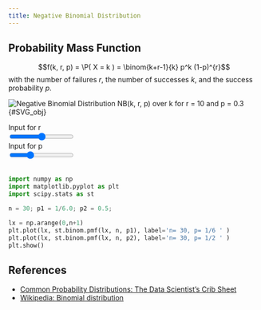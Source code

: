```yaml
---
title: Negative Binomial Distribution
---
```



## Probability Mass Function

$$f(k, r, p) = \P( X = k ) = \binom{k+r-1}{k} p^k (1-p)^{r}$$
with the number of failures $r$, the number of successes $k$, and the success probability $p$.


![Negative Binomial Distribution NB(k, r, p) over k for r = <span id="nbd_r">10</span> and p = <span id="nbd_p">0.3</span>](dist_negative_binomial.svg){#SVG_obj}


<div class="row" markdown>
  <div class="col" markdown>
  <label>Input for r</label><br>
  <input type="range" id="r_range" min="0" max="20" value="10" step="1" list="tickmarks" oninput="nb_update(this)">
  </div>
  <div class="col" markdown>
  <label>Input for p</label><br>
  <input type="range" id="p_range" min="0" max="10" value="3" list="tickmarks" oninput="nb_update(this)"><br><br>
  </div>
</div>


```python
import numpy as np
import matplotlib.pyplot as plt
import scipy.stats as st

n = 30; p1 = 1/6.0; p2 = 0.5;

lx = np.arange(0,n+1)
plt.plot(lx, st.binom.pmf(lx, n, p1), label='n= 30, p= 1/6 ' )
plt.plot(lx, st.binom.pmf(lx, n, p2), label='n= 30, p= 1/2 ' )
plt.show()
```


## References
* [Common Probability Distributions: The Data Scientist’s Crib Sheet](https://blog.cloudera.com/blog/2015/12/common-probability-distributions-the-data-scientists-crib-sheet/)
* [Wikipedia: Binomial distribution](https://en.wikipedia.org/wiki/Binomial_distribution)


<script>
var SVG_obj;
var SVG_BScales;
var Dist_nb = [10, 0.33];

function get_scale(SVG_obj, xtick0=1, ytick0=1, xtickscale=NaN, ytickscale=NaN){
  var x0 = parseFloat( SVG_obj.getElementById("xtick_"+xtick0).querySelector("use").getAttribute('x') )
  var y0 = parseFloat( SVG_obj.getElementById("ytick_"+ytick0).querySelector("use").getAttribute('y') )
  var x1 = parseFloat( SVG_obj.getElementById("xtick_"+(xtick0+1)).querySelector("use").getAttribute('x') )
  var y1 = parseFloat( SVG_obj.getElementById("ytick_"+(ytick0+1)).querySelector("use").getAttribute('y') )
  var xtickscale = parseFloat( SVG_obj.getElementById("xtick_"+(xtick0+1)).querySelector("text").textContent )
  var ytickscale = parseFloat( SVG_obj.getElementById("ytick_"+(ytick0+1)).querySelector("text").textContent )
  var xscale = (x1 - x0) / xtickscale
  var yscale = (y1 - y0) / ytickscale
  return [x0, y0, xscale, yscale]
}

function nb_update(slider){
  if (slider.id == 'p_range'){
    Dist_nb[1] = slider.value / 10.0;
  } else {
    Dist_nb[0] = slider.value / 1.0;
  }
  var r = Dist_nb[0];
  var p = Dist_nb[1];
  document.getElementById('nbd_p').innerText = p
  document.getElementById('nbd_r').innerText = r
  SVG_obj.getElementById('legend_1').querySelector("text").innerHTML='r = '+r+', p = '+p

  line = SVG_obj.getElementById("markers_1")
  markers = line.children[0].children
  combs = SVG_obj.getElementById("LineCollection_1").children;

  for (var i = 0; i < markers.length; i++) {
    y = SVG_BScales[1] + (nbinompmf(i, r, p) * SVG_BScales[3])
    if(isNaN(y)) { y = SVG_BScales[1]; }
    markers[i].setAttribute('y', y)
    var d = combs[i].getAttribute('d')
    combs[i].setAttribute('d', d.replace(/[LlvVhH].+/, "V "+y));
  }
}


function binom(n, k) {
    var coeff = 1;
    for (var x = n-k+1; x <= n; x++) coeff *= x;
    for (x = 1; x <= k; x++) coeff /= x;
    return coeff;
}
function nbinompmf(k, r, p){ return ( binom(k+r-1, k) * Math.pow(p, k) * Math.pow(1.0 - p, r) ); }


document.getElementById("SVG_obj").addEventListener("load",function(){
    SVG_obj = document.getElementById("SVG_obj").contentDocument; // get inner DOM
    SVG_BScales = get_scale(SVG_obj);
}, false);
</script>

